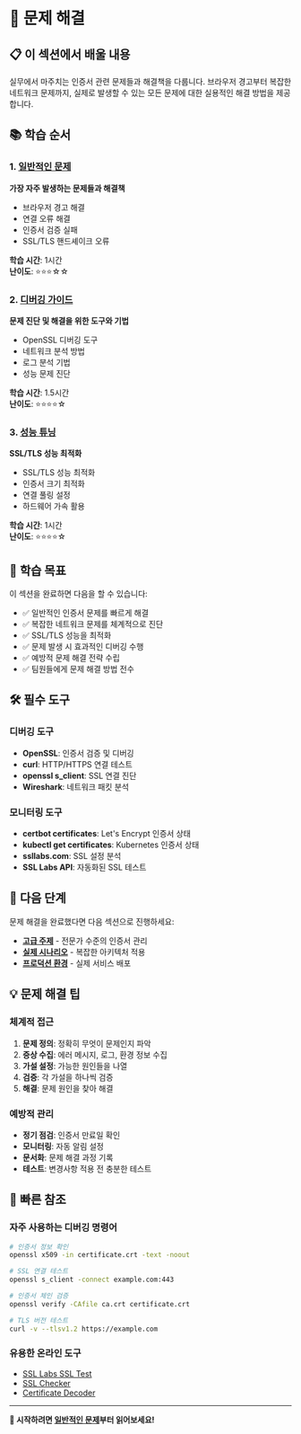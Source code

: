# 🔧 문제 해결

## 📋 이 섹션에서 배울 내용

실무에서 마주치는 인증서 관련 문제들과 해결책을 다룹니다. 브라우저 경고부터 복잡한 네트워크 문제까지, 실제로 발생할 수 있는 모든 문제에 대한 실용적인 해결 방법을 제공합니다.

## 📚 학습 순서

### 1. [일반적인 문제](./01-common-issues.md)
**가장 자주 발생하는 문제들과 해결책**

- 브라우저 경고 해결
- 연결 오류 해결
- 인증서 검증 실패
- SSL/TLS 핸드셰이크 오류

**학습 시간**: 1시간  
**난이도**: ⭐⭐⭐☆☆

### 2. [디버깅 가이드](./02-debugging-guide.md)
**문제 진단 및 해결을 위한 도구와 기법**

- OpenSSL 디버깅 도구
- 네트워크 분석 방법
- 로그 분석 기법
- 성능 문제 진단

**학습 시간**: 1.5시간  
**난이도**: ⭐⭐⭐⭐☆

### 3. [성능 튜닝](./03-performance-tuning.md)
**SSL/TLS 성능 최적화**

- SSL/TLS 성능 최적화
- 인증서 크기 최적화
- 연결 풀링 설정
- 하드웨어 가속 활용

**학습 시간**: 1시간  
**난이도**: ⭐⭐⭐⭐☆

## 🎯 학습 목표

이 섹션을 완료하면 다음을 할 수 있습니다:

- ✅ 일반적인 인증서 문제를 빠르게 해결
- ✅ 복잡한 네트워크 문제를 체계적으로 진단
- ✅ SSL/TLS 성능을 최적화
- ✅ 문제 발생 시 효과적인 디버깅 수행
- ✅ 예방적 문제 해결 전략 수립
- ✅ 팀원들에게 문제 해결 방법 전수

## 🛠️ 필수 도구

### 디버깅 도구
- **OpenSSL**: 인증서 검증 및 디버깅
- **curl**: HTTP/HTTPS 연결 테스트
- **openssl s_client**: SSL 연결 진단
- **Wireshark**: 네트워크 패킷 분석

### 모니터링 도구
- **certbot certificates**: Let's Encrypt 인증서 상태
- **kubectl get certificates**: Kubernetes 인증서 상태
- **ssllabs.com**: SSL 설정 분석
- **SSL Labs API**: 자동화된 SSL 테스트

## 🚀 다음 단계

문제 해결을 완료했다면 다음 섹션으로 진행하세요:

- **[고급 주제](./../advanced/README.md)** - 전문가 수준의 인증서 관리
- **[실제 시나리오](./../scenarios/README.md)** - 복잡한 아키텍처 적용
- **[프로덕션 환경](./../production/README.md)** - 실제 서비스 배포

## 💡 문제 해결 팁

### 체계적 접근
1. **문제 정의**: 정확히 무엇이 문제인지 파악
2. **증상 수집**: 에러 메시지, 로그, 환경 정보 수집
3. **가설 설정**: 가능한 원인들을 나열
4. **검증**: 각 가설을 하나씩 검증
5. **해결**: 문제 원인을 찾아 해결

### 예방적 관리
- **정기 점검**: 인증서 만료일 확인
- **모니터링**: 자동 알림 설정
- **문서화**: 문제 해결 과정 기록
- **테스트**: 변경사항 적용 전 충분한 테스트

## 🔧 빠른 참조

### 자주 사용하는 디버깅 명령어
```bash
# 인증서 정보 확인
openssl x509 -in certificate.crt -text -noout

# SSL 연결 테스트
openssl s_client -connect example.com:443

# 인증서 체인 검증
openssl verify -CAfile ca.crt certificate.crt

# TLS 버전 테스트
curl -v --tlsv1.2 https://example.com
```

### 유용한 온라인 도구
- [SSL Labs SSL Test](https://www.ssllabs.com/ssltest/)
- [SSL Checker](https://www.sslshopper.com/ssl-checker.html)
- [Certificate Decoder](https://www.sslshopper.com/certificate-decoder.html)

---

**🚀 시작하려면 [일반적인 문제](./01-common-issues.md)부터 읽어보세요!**
